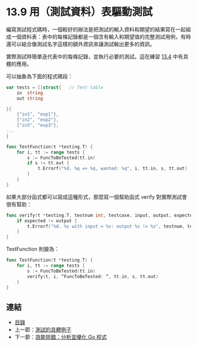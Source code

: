 # 13.9 用（測試資料）表驅動測試

編寫測試程式碼時，一個較好的辦法是把測試的輸入資料和期望的結果寫在一起組成一個資料表：表中的每條記錄都是一個含有輸入和期望值的完整測試用例，有時還可以結合像測試名字這樣的額外資訊來讓測試輸出更多的資訊。

實際測試時簡單迭代表中的每條記錄，並執行必要的測試。這在練習 [13.4](exercises/chapter_13/string_reverse_test.go) 中有具體的應用。

可以抽象為下面的程式碼段：

```go
var tests = []struct{ 	// Test table
	in  string
	out string

}{
	{"in1", "exp1"},
	{"in2", "exp2"},
	{"in3", "exp3"},
...
}

func TestFunction(t *testing.T) {
	for i, tt := range tests {
		s := FuncToBeTested(tt.in)
		if s != tt.out {
			t.Errorf("%d. %q => %q, wanted: %q", i, tt.in, s, tt.out)
		}
	}
}
```

如果大部分函式都可以寫成這種形式，那麼寫一個幫助函式 verify 對實際測試會很有幫助：

```go
func verify(t *testing.T, testnum int, testcase, input, output, expected string) {
	if expected != output {
		t.Errorf("%d. %s with input = %s: output %s != %s", testnum, testcase, input, output, expected)
	}
}
```

TestFunction 則變為：

```go
func TestFunction(t *testing.T) {
	for i, tt := range tests {
		s := FuncToBeTested(tt.in)
		verify(t, i, “FuncToBeTested: “, tt.in, s, tt.out)
	}
}
```

## 連結

- [目錄](directory.md)
- 上一節：[測試的具體例子](13.8.md)
- 下一節：[效能除錯：分析並優化 Go 程式](13.10.md)